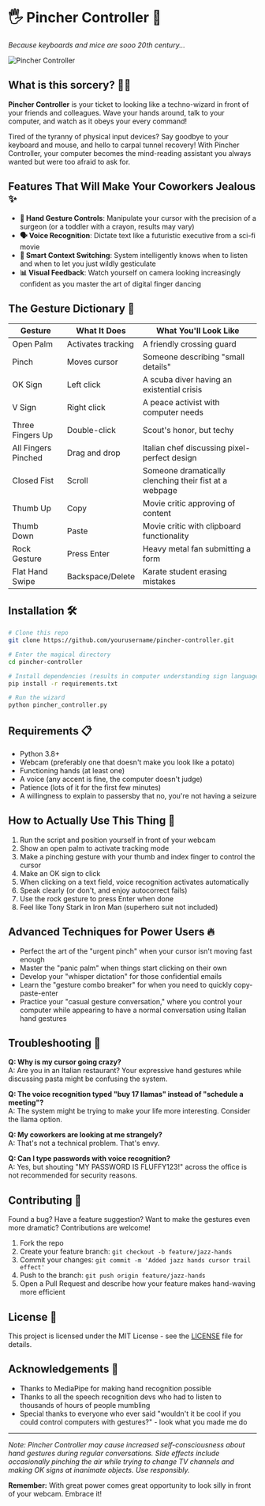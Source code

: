 # 🖐️ Pincher Controller 🎤

*Because keyboards and mice are sooo 20th century...*

![Pincher Controller](https://github.com/yourusername/pincher-controller/raw/main/docs/images/logo.png)

## What is this sorcery? 🧙‍♂️

**Pincher Controller** is your ticket to looking like a techno-wizard in front of your friends and colleagues. Wave your hands around, talk to your computer, and watch as it obeys your every command!

Tired of the tyranny of physical input devices? Say goodbye to your keyboard and mouse, and hello to carpal tunnel recovery! With Pincher Controller, your computer becomes the mind-reading assistant you always wanted but were too afraid to ask for.

## Features That Will Make Your Coworkers Jealous ✨

- **👋 Hand Gesture Controls**: Manipulate your cursor with the precision of a surgeon (or a toddler with a crayon, results may vary)
- **🗣️ Voice Recognition**: Dictate text like a futuristic executive from a sci-fi movie 
- **🧠 Smart Context Switching**: System intelligently knows when to listen and when to let you just wildly gesticulate
- **📊 Visual Feedback**: Watch yourself on camera looking increasingly confident as you master the art of digital finger dancing

## The Gesture Dictionary 📖

| Gesture | What It Does | What You'll Look Like |
|---------|-------------|------------------------|
| Open Palm | Activates tracking | A friendly crossing guard |
| Pinch | Moves cursor | Someone describing "small details" |
| OK Sign | Left click | A scuba diver having an existential crisis |
| V Sign | Right click | A peace activist with computer needs |
| Three Fingers Up | Double-click | Scout's honor, but techy |
| All Fingers Pinched | Drag and drop | Italian chef discussing pixel-perfect design |
| Closed Fist | Scroll | Someone dramatically clenching their fist at a webpage |
| Thumb Up | Copy | Movie critic approving of content |
| Thumb Down | Paste | Movie critic with clipboard functionality |
| Rock Gesture | Press Enter | Heavy metal fan submitting a form |
| Flat Hand Swipe | Backspace/Delete | Karate student erasing mistakes |

## Installation 🛠️

```bash
# Clone this repo
git clone https://github.com/yourusername/pincher-controller.git

# Enter the magical directory
cd pincher-controller

# Install dependencies (results in computer understanding sign language)
pip install -r requirements.txt

# Run the wizard
python pincher_controller.py
```

## Requirements 📋

- Python 3.8+
- Webcam (preferably one that doesn't make you look like a potato)
- Functioning hands (at least one)
- A voice (any accent is fine, the computer doesn't judge)
- Patience (lots of it for the first few minutes)
- A willingness to explain to passersby that no, you're not having a seizure

## How to Actually Use This Thing 🤔

1. Run the script and position yourself in front of your webcam
2. Show an open palm to activate tracking mode
3. Make a pinching gesture with your thumb and index finger to control the cursor
4. Make an OK sign to click
5. When clicking on a text field, voice recognition activates automatically
6. Speak clearly (or don't, and enjoy autocorrect fails)
7. Use the rock gesture to press Enter when done
8. Feel like Tony Stark in Iron Man (superhero suit not included)

## Advanced Techniques for Power Users 🔥

- Perfect the art of the "urgent pinch" when your cursor isn't moving fast enough
- Master the "panic palm" when things start clicking on their own
- Develop your "whisper dictation" for those confidential emails
- Learn the "gesture combo breaker" for when you need to quickly copy-paste-enter
- Practice your "casual gesture conversation," where you control your computer while appearing to have a normal conversation using Italian hand gestures

## Troubleshooting 🔧

**Q: Why is my cursor going crazy?**  
A: Are you in an Italian restaurant? Your expressive hand gestures while discussing pasta might be confusing the system.

**Q: The voice recognition typed "buy 17 llamas" instead of "schedule a meeting"?**  
A: The system might be trying to make your life more interesting. Consider the llama option.

**Q: My coworkers are looking at me strangely?**  
A: That's not a technical problem. That's envy.

**Q: Can I type passwords with voice recognition?**  
A: Yes, but shouting "MY PASSWORD IS FLUFFY123!" across the office is not recommended for security reasons.

## Contributing 🤝

Found a bug? Have a feature suggestion? Want to make the gestures even more dramatic? Contributions are welcome!

1. Fork the repo
2. Create your feature branch: `git checkout -b feature/jazz-hands`
3. Commit your changes: `git commit -m 'Added jazz hands cursor trail effect'`
4. Push to the branch: `git push origin feature/jazz-hands`
5. Open a Pull Request and describe how your feature makes hand-waving more efficient

## License 📄

This project is licensed under the MIT License - see the [LICENSE](LICENSE) file for details.

## Acknowledgements 🙏

- Thanks to MediaPipe for making hand recognition possible
- Thanks to all the speech recognition devs who had to listen to thousands of hours of people mumbling
- Special thanks to everyone who ever said "wouldn't it be cool if you could control computers with gestures?" - look what you made me do

---

*Note: Pincher Controller may cause increased self-consciousness about hand gestures during regular conversations. Side effects include occasionally pinching the air while trying to change TV channels and making OK signs at inanimate objects. Use responsibly.*

**Remember:** With great power comes great opportunity to look silly in front of your webcam. Embrace it!

